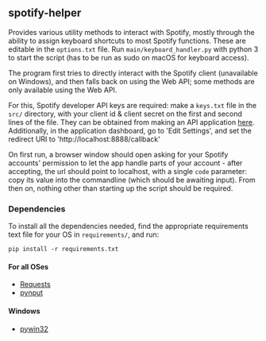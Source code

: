 ## spotify-helper
Provides various utility methods to interact with Spotify, mostly through the ability to assign keyboard shortcuts to most Spotify functions. These are editable in the `options.txt` file. Run `main/keyboard_handler.py` with python 3 to start the script (has to be run as sudo on macOS for keyboard access).

The program first tries to directly interact with the Spotify client (unavailable on Windows), and then falls back on using the Web API; some methods are only available using the Web API.

For this, Spotify developer API keys are required: make a `keys.txt` file in the `src/` directory, with your client id & client secret on the first and second lines of the file. They can be obtained from making an API application [here](https://beta.developer.spotify.com/dashboard/applications). Additionally, in the application dashboard, go to 'Edit Settings', and set the redirect URI to 'http://localhost:8888/callback'

On first run, a browser window should open asking for your Spotify accounts' permission to let the app handle parts of your account - after accepting, the url should point to localhost, with a single `code` parameter: copy its value into the commandline (which should be awaiting input). From then on, nothing other than starting up the script should be required.

### Dependencies

To install all the dependencies needed, find the appropriate requirements text file for your OS in `requirements/`, and run:

`pip install -r requirements.txt`

#### For all OSes

- [Requests](http://docs.python-requests.org/en/master/)
- [pynput](https://pythonhosted.org/pynput/)

#### Windows

- [pywin32](https://pypi.python.org/pypi/pywin32)
